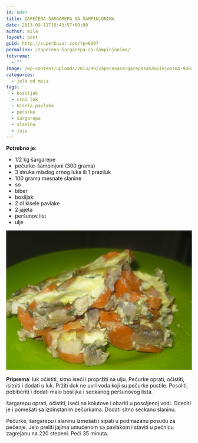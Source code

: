 ```yaml
---
id: 6097
title: ZAPEČENA ŠARGAREPA SA ŠAMPINjONIMA
date: 2013-09-11T15:43:57+00:00
author: mila
layout: post
guid: http://superkuvar.com/?p=6097
permalink: /zapečena-šargarepa-sa-šampinjonima/
totvreme:
  - ""
image: /wp-content/uploads/2013/09/Zapecenasargarepasasampinjonima-940x198.jpg
categories:
  - jela od mesa
tags:
  - bosiljak
  - crni luk
  - kisela pavlaka
  - pečurke
  - šargarepa
  - slanina
  - jaja
---
```

**Potrebno je**:

  * 1/2 kg šargarepe
  * pečurke-šampinjoni (300 grama)
  * 3 struka mladog crnog luka ili 1 praziluk
  * 100 grama mesnate slanine
  * so
  * biber
  * bosiljak
  * 2 dl kisele pavlake
  * 2 jajeta
  * peršunov list
  * ulje

![Zapecenasargarepasasampinjonima](/wp-content/uploads/2013/09/Zapecenasargarepasasampinjonima-1024x768.jpg)

**Priprema**: luk očistiti, sitno iseći i propržiti na ulju. Pečurke oprati, očistiti, isitniti i dodati u luk. Pržiti dok ne uvri voda koji su pečurke pustile. Posoliti, pobiberiti i dodati malo bosiljka i seckanog peršunovog lista.

šargarepu oprati, očistiti, iseći na kolutove i obariti u posoljenoj vodi. Ocediti je i pomešati sa izdinstanim pečurkama. Dodati sitno seckanu slaninu.

Pečurke, šargarepu i slaninu izmešati i sipati u podmazanu posudu za pečenje. Jelo preliti jajima umućenom sa pavlakom i staviti u pećnicu zagrejanu na 220 stepeni. Peći 35 minuta.